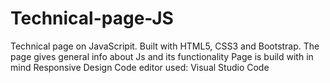 # Technical-page-JS
Technical page on JavaScripit. Built with HTML5, CSS3 and Bootstrap. The page gives general info about Js and its functionality
Page is build with in mind Responsive Design
Code editor used: Visual Studio Code
